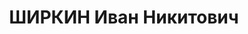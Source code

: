 ---
title: ШИРКИН Иван Никитович
description: 'Род. в 1911, Смоленская губ. Слесарь-машинист на станции Боготол КЖД.

  Арестован 13.05.1937. Обв.: к.-р. деятельность. Приговор: выездная сессия ВК ВС
  СССР, 21.07.1938 – 10 лет ИТЛ.

  Реабилитирован ВК ВС СССР 15.03.1960'
---